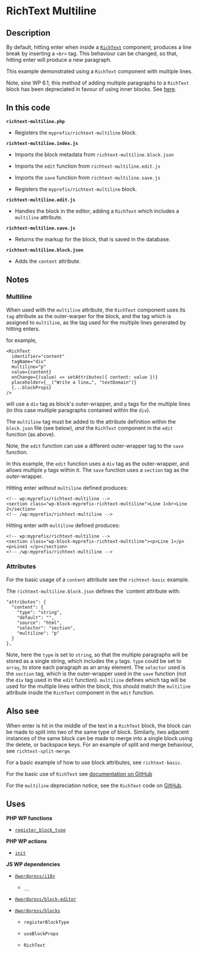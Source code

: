 # RichText Multiline

## Description

By default, hitting enter when inside a [`RichText`](https://github.com/WordPress/gutenberg/blob/trunk/packages/block-editor/src/components/rich-text/README.md) component, produces a line break by inserting a `<br>` tag. This behaviour can be changed, so that, hitting enter will produce a new paragraph.

This example demonstrated using a `RichText` component with multiple lines.

Note, sine WP 6.1, this method of adding multiple paragraphs to a `RichText` block has been depreciated in favour of using inner blocks. See [here](https://github.com/WordPress/gutenberg/blob/wp/6.1/packages/block-editor/src/components/rich-text/index.js#L119).

## In this code

**`richtext-multiline.php`**

- Registers the `myprefix/richtext-multiline` block.

**`richtext-multiline.index.js`**

- Imports the block metadata from `richtext-multiline.block.json`

- Imports the `edit` function from `richtext-multiline.edit.js`

- Imports the `save` function from `richtext-multiline.save.js`

- Registers the `myprefix/richtext-multiline` block.

**`richtext-multiline.edit.js`**

- Handles the block in the editor, adding a `RichText` which includes a `multiline` attribute.

**`richtext-multiline.save.js`**

- Returns the markup for the block, that is saved in the database.

**`richtext-multiline.block.json`**

- Adds the `content` attribute.

## Notes

### Multiline

When used with the `multiline` attribute, the `RichText` component uses its `tag` attribute as the outer-warper for the block, and the tag which is assigned to `multiline`, as the tag used for the multiple lines generated by hitting enters.

for example,

```
<RichText
  identifier="content"
  tagName="div"
  multiline="p"
  value={content}
  onChange={(value) => setAttributes({ content: value })}
  placeholder={__("Write a line…", "textDomain")}
  {...blockProps}
/>
```

will use a `div` tag as block's outer-wrapper, and `p` tags for the multiple lines (in this case multiple paragraphs contained within the `div`).

The `multiline` tag must be added to the attribute definition within the `block.json` file (see below), _and_ the `RichText` component in the `edit` function (as above).

Note, the `edit` function can use a different outer-wrapper tag to the `save` function.

In this example, the `edit` function uses a `div` tag as the outer-wrapper, and allows multiple `p` tags within it. The `save` function uses a `section` tag as the outer-wrapper.

Hitting enter _without_ `multiline` defined produces:

```
<!-- wp:myprefix/richtext-multiline -->
<section class="wp-block-myprefix-richtext-multiline">Line 1<br>Line 2</section>
<!-- /wp:myprefix/richtext-multiline -->
```

Hitting enter _with_ `multiline` defined produces:

```
<!-- wp:myprefix/richtext-multiline -->
<section class="wp-block-myprefix-richtext-multiline"><p>Line 1</p><p>Line1 </p></section>
<!-- /wp:myprefix/richtext-multiline -->
```

### Attributes

For the basic usage of a `content` attribute see the `richtext-basic` example.

The `richtext-multiline.block.json` defines the `content attribute with:

```
"attributes": {
  "content": {
    "type": "string",
    "default": "",
    "source": "html",
    "selector": "section",
    "multiline": "p"
  }
},
```

Note, here the `type` is set to `string`, so that the multiple paragraphs will be stored as a single string, which includes the `p` tags. `type` could be set to `array`, to store each paragraph as an array element. The `selector` used is the `section` tag, which is the outer-wrapper used in the `save` function (not the `div` tag used in the `edit` function). `multiline` defines which tag will be used for the multiple lines within the block, this should match the `multiline` attribute inside the `RichText` component in the `edit` function.

## Also see

When enter is hit in the middle of the text in a `RichText` block, the block can be made to split into two of the same type of block. Similarly, two adjacent instances of the same block can be made to merge into a single block using the delete, or backspace keys. For an example of split and merge behaviour, see `richtext-split-merge`.

For a basic example of how to use block attributes, see `richtext-basic`.

For the basic use of `RichText` see [documentation on GitHub](https://github.com/WordPress/gutenberg/blob/trunk/packages/block-editor/src/components/rich-text/README.md)

For the `multiline` depreciation notice, see the `RichText` code on [GitHub](https://github.com/WordPress/gutenberg/blob/wp/6.1/packages/block-editor/src/components/rich-text/index.js#L119).

## Uses

**PHP WP functions**

- [`register_block_type`](https://developer.wordpress.org/reference/functions/register_block_type/)

**PHP WP actions**

- [`init`](https://developer.wordpress.org/reference/hooks/init/)

**JS WP dependencies**

- [`@wordpress/i18n`](https://developer.wordpress.org/block-editor/reference-guides/packages/packages-i18n/)

  - `__`

- [`@wordpress/block-editor`](https://developer.wordpress.org/block-editor/reference-guides/packages/packages-block-editor/)

- [`@wordpress/blocks`](https://developer.wordpress.org/block-editor/reference-guides/packages/packages-blocks/)

  - `registerBlockType`

  - `useBlockProps`

  - `RichText`
